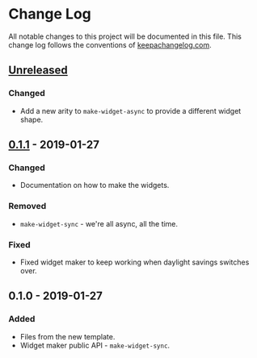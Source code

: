 # Change Log
All notable changes to this project will be documented in this file. This change log follows the conventions of [keepachangelog.com](http://keepachangelog.com/).

## [Unreleased]
### Changed
- Add a new arity to `make-widget-async` to provide a different widget shape.

## [0.1.1] - 2019-01-27
### Changed
- Documentation on how to make the widgets.

### Removed
- `make-widget-sync` - we're all async, all the time.

### Fixed
- Fixed widget maker to keep working when daylight savings switches over.

## 0.1.0 - 2019-01-27
### Added
- Files from the new template.
- Widget maker public API - `make-widget-sync`.

[Unreleased]: https://github.com/your-name/edmond-ql/compare/0.1.1...HEAD
[0.1.1]: https://github.com/your-name/edmond-ql/compare/0.1.0...0.1.1
